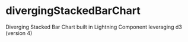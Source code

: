 # divergingStackedBarChart
Diverging Stacked Bar Chart built in Lightning Component leveraging d3 (version 4)
